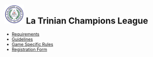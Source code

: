 # <img src = "images/lta_logo.png" width = 64> La Trinian Champions League

- [Requirements](site/requirements.md "Requirements to Join the event")
- [Guidelines](site/guidelines.md "Event Guidelines")
- [Game Specific Rules](site/game_rules.md "Rules for each game in the Event")
- [Registration Form](https://google.com "Google Forms to Register for the Event")